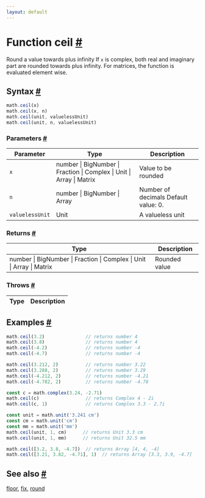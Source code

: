 ```yaml
---
layout: default
---
```


<!-- Note: This file is automatically generated from source code comments. Changes made in this file will be overridden. -->

<h1 id="function-ceil">Function ceil <a href="#function-ceil" title="Permalink">#</a></h1>

Round a value towards plus infinity
If `x` is complex, both real and imaginary part are rounded towards plus infinity.
For matrices, the function is evaluated element wise.


<h2 id="syntax">Syntax <a href="#syntax" title="Permalink">#</a></h2>

```js
math.ceil(x)
math.ceil(x, n)
math.ceil(unit, valuelessUnit)
math.ceil(unit, n, valuelessUnit)
```

<h3 id="parameters">Parameters <a href="#parameters" title="Permalink">#</a></h3>

Parameter | Type | Description
--------- | ---- | -----------
`x` | number &#124; BigNumber &#124; Fraction &#124; Complex &#124; Unit &#124; Array &#124; Matrix | Value to be rounded
`n` | number &#124; BigNumber &#124; Array | Number of decimals Default value: 0.
`valuelessUnit` | Unit | A valueless unit

<h3 id="returns">Returns <a href="#returns" title="Permalink">#</a></h3>

Type | Description
---- | -----------
number &#124; BigNumber &#124; Fraction &#124; Complex &#124; Unit &#124; Array &#124; Matrix | Rounded value


<h3 id="throws">Throws <a href="#throws" title="Permalink">#</a></h3>

Type | Description
---- | -----------


<h2 id="examples">Examples <a href="#examples" title="Permalink">#</a></h2>

```js
math.ceil(3.2)               // returns number 4
math.ceil(3.8)               // returns number 4
math.ceil(-4.2)              // returns number -4
math.ceil(-4.7)              // returns number -4

math.ceil(3.212, 2)          // returns number 3.22
math.ceil(3.288, 2)          // returns number 3.29
math.ceil(-4.212, 2)         // returns number -4.21
math.ceil(-4.782, 2)         // returns number -4.78

const c = math.complex(3.24, -2.71)
math.ceil(c)                 // returns Complex 4 - 2i
math.ceil(c, 1)              // returns Complex 3.3 - 2.7i

const unit = math.unit('3.241 cm')
const cm = math.unit('cm')
const mm = math.unit('mm')
math.ceil(unit, 1, cm)      // returns Unit 3.3 cm
math.ceil(unit, 1, mm)      // returns Unit 32.5 mm

math.ceil([3.2, 3.8, -4.7])  // returns Array [4, 4, -4]
math.ceil([3.21, 3.82, -4.71], 1)  // returns Array [3.3, 3.9, -4.7]
```


<h2 id="see-also">See also <a href="#see-also" title="Permalink">#</a></h2>

[floor](floor.html),
[fix](fix.html),
[round](round.html)
